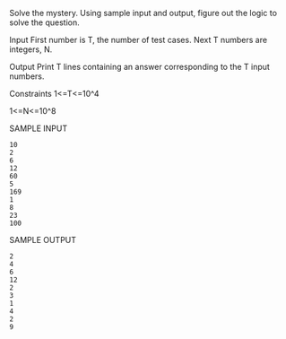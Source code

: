 Solve the mystery. Using sample input and output, figure out the logic to solve the question.

Input
First number is T, the number of test cases. Next T numbers are integers, N.

Output
Print T lines containing an answer corresponding to the T input numbers.

Constraints
1<=T<=10^4

1<=N<=10^8

SAMPLE INPUT 
```
10
2
6
12
60
5
169
1
8
23
100
```

SAMPLE OUTPUT 
```
2
4
6
12
2
3
1
4
2
9
```
